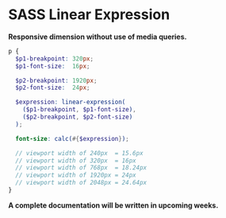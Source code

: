 # SASS Linear Expression

**Responsive dimension without use of media queries.**

```scss
p {
  $p1-breakpoint: 320px;
  $p1-font-size:  16px;

  $p2-breakpoint: 1920px;
  $p2-font-size:  24px;

  $expression: linear-expression(
    ($p1-breakpoint, $p1-font-size),
    ($p2-breakpoint, $p2-font-size)
  );

  font-size: calc(#{$expression});

  // viewport width of 240px  = 15.6px
  // viewport width of 320px  = 16px
  // viewport width of 768px  = 18.24px
  // viewport width of 1920px = 24px
  // viewport width of 2048px = 24.64px
}
```

__A complete documentation will be written in upcoming weeks.__